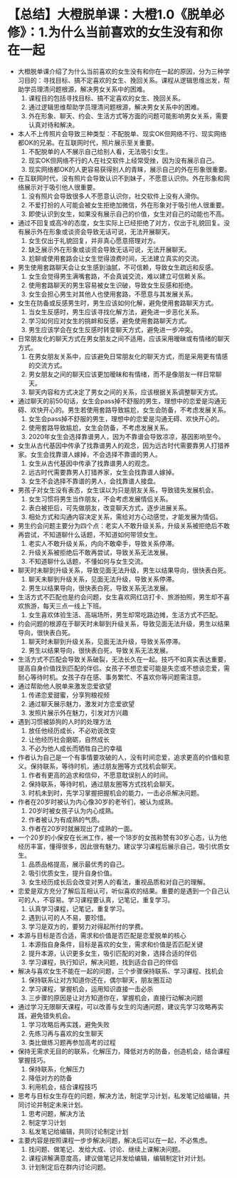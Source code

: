 # 【总结】大橙脱单课：大橙1.0《脱单必修》：1.为什么当前喜欢的女生没有和你在一起

-   大橙脱单课介绍了为什么当前喜欢的女生没有和你在一起的原因，分为三种学习目的：寻找目标、搞不定喜欢的女生、挽回关系。课程从逻辑思维出发，帮助学员理清问题根源，解决男女关系中的困难。
    1.  课程目的包括寻找目标、搞不定喜欢的女生、挽回关系。
    2.  通过逻辑思维帮助学员理清问题根源，解决男女关系中的困难。
    3.  外在形象、聊天、约会、生活方式等方面的问题可能影响男女关系，需要认真对待和解决。
-   本人不上传照片会导致三种类型：不配脱单、现实OK但网络不行、现实网络都OK的兄弟。在互联网时代，照片展示至关重要。
    1.  不配脱单的人不展示自己给别人看，无法吸引女生。
    2.  现实OK但网络不行的人在社交软件上经常受挫，因为没有展示自己。
    3.  现实网络都OK的人更容易获得别人的青睐，展示自己的外在形象很重要。
-   在互联网时代，没有照片会导致认识不到妹子，不愿意认识你。外在形象和网络展示对于吸引他人很重要。
    1.  没有照片会导致很多人不愿意认识你，社交软件上没有人滑你。
    2.  不爱打扮的人可能会被女生拒绝加微信，外在形象对于吸引他人很重要。
    3.  即使认识到女生，如果没有展示自己的价值，女生对自己的动能也不高。
-   通过不回复或高冷的态度，女生实际上已经拒绝了对方，仅出于礼貌回复。没有展示外在形象或谈资会导致无话可说，无法开展聊天。
    1.  女生仅出于礼貌回复，并非真心愿意搭理对方。
    2.  缺乏展示外在形象或谈资会导致无话可说，无法开展聊天。
    3.  尬聊或使用套路会让女生觉得浪费时间，无法建立真实的交流。
-   男生使用套路聊天会让女生感到油腻，不可信赖，导致女生疏远和反感。
    1.  女生会觉得男生满嘴套路，不会真诚交流，难以建立可信赖关系。
    2.  使用套路聊天的男生容易被女生识破，导致女生反感和拒绝。
    3.  女生会担心男生对其他人也使用套路，不愿意与其发展关系。
-   女生在防备或反感男生时，男生应该如何化解，避免使用套路聊天方式。
    1.  当女生反感时，男生应该寻找化解方法，避免进一步恶化关系。
    2.  学习如何应对女生的挑衅和反感，避免使用套路聊天方式。
    3.  男生应该学会在女生反感时转变聊天方式，避免进一步冲突。
-   日常朋友化的聊天方式在男女朋友之间不适用，应该采用暧昧或有情绪的聊天方式。
    1.  在男女朋友关系中，应该避免日常朋友化的聊天方式，而是采用更有情感的交流方式。
    2.  男女朋友之间的聊天应该更加暧昧和有情绪，而不是像朋友一样日常聊天。
    3.  聊天内容和方式决定了男女之间的关系，应该根据关系调整聊天方式。
-   通过聊天的前50句话，女生会pass掉不舒服的男生，理想中的恋爱是沟通无碍、欢快开心的。男生若使用套路导致尴尬，女生会防备，不考虑发展关系。
    1.  女生会pass掉不舒服的男生，理想中的恋爱是沟通无碍、欢快开心的。
    2.  使用套路导致尴尬，女生会防备，不考虑发展关系。
    3.  2020年女生会选择靠谱男人，因为不靠谱会导致凉凉，基因影响至今。
-   女生从古代基因中传承了找靠谱男人的观念，因为远古时代需要靠男人打猎养家。女生会找靠谱人嫁掉，不会选择不靠谱的男人。
    1.  女生从古代基因中传承了找靠谱男人的观念。
    2.  远古时代需要靠男人打猎养家，女生会找靠谱人嫁掉。
    3.  女生不会选择不靠谱的男人，会找靠谱人接盘。
-   男孩子对女生没有表态，女生误以为只是朋友关系，导致错失发展机会。
    1.  女生习惯将男生当作朋友，不会考虑发展情侣关系。
    2.  表白被拒后，可先做朋友，改变聊天方式，逐步进展关系。
    3.  相处方式和沟通内容决定关系，需给对方心动感觉，才能发展为情侣。
-   男生约会问题主要分为四个点：老实人不敢升级关系，升级关系被拒绝后不敢再尝试，不知道聊什么话题，不知道如何带领女生。
    1.  老实人不敢升级关系，内向不敢牵手，导致关系停滞。
    2.  升级关系被拒绝后不敢再尝试，导致关系无法发展。
    3.  不知道聊什么话题，不懂如何与女生交流。
-   聊天时未聊到升级关系，导致见面无法升级，男生以结果导向，很快表白死。
    1.  聊天未聊到升级关系，见面无法升级，导致关系停滞。
    2.  男生以结果导向，很快表白死，导致关系无法发展。
-   生活方式不匹配也是约会问题，女生喜欢网红店打卡、旅游拍照，男生却不喜欢旅游，每天三点一线上下班。
    1.  女生喜欢体验生活、高端场所，男生却常吃路边摊，生活方式不匹配。
-   约会问题的根源在于聊天时未聊到升级关系，导致见面无法升级，男生以结果导向，很快表白死。
    1.  聊天时未聊到升级关系，见面无法升级，导致关系停滞。
    2.  男生以结果导向，很快表白死，导致关系无法发展。
-   生活方式不匹配会导致关系破裂，无法长久在一起。技巧不如真实表达重要，提高自身价值找到匹配的伴侣。女孩子不想恋爱可能是失恋或不想谈恋爱，需耐心等待时机。女孩子存在感、事务繁忙、不喜欢你等问题需注意。
-   通过帮助他人脱单来激发恋爱欲望
    1.  传递恋爱甜蜜，分享狗粮视频
    2.  通过聊天展示魅力，激发对方恋爱欲望
    3.  发照片展示外在魅力，引发对方兴趣
-   遇到习惯被舔狗的人时的处理方法
    1.  放任他经历成长，不必劝说改变
    2.  让他经历社会磨砺，自然成长
    3.  不必为他人成长而牺牲自己的幸福
-   作者认为自己是一个有事情要攻破的人，没有时间恋爱，追求更高的价值和意义。保持联系，等待时机，通过朋友圈等方式找机会聊天。
    1.  作者有更高的追求和信仰，不愿意耽误别人的时间。
    2.  保持联系，等待时机，通过朋友圈等方式找机会聊天。
    3.  时机未到时，先学习掌握把握机会的能力，一击必杀解决问题。
-   作者在20岁时被认为内心像30岁的老爷们，被认为成熟。
    1.  20岁时被女孩子认为内心成熟。
    2.  作者被认为有成熟的气质。
    3.  作者在20岁时就展现出了成熟的一面。
-   一个20岁的小保安在长洲工作，被一个18岁的女孩称赞有30岁心态，认为他经历丰富，懂得很多，因此很有魅力。建议学习课程后展示自己，吸引优质女生。
    1.  品质品格提高，展示最优秀的自己。
    2.  吸引优质女生，提升自身价值。
    3.  女生经历成长后会改变对男人的看法，重视品质和对自己的理解。
-   恋爱是双方充分了解后互相认可，听似喜欢的结果。重要的是遇到一个自己认可的人，不容易。学习课程要认真，记笔记，重复学习。
    1.  认真学习课程，记笔记，重复学习。
    2.  遇到认可的人不易，要珍惜。
    3.  学习是双方的，要努力对得起所付的学费。
-   本源与目标是否合适，需求和价值是否匹配是恋爱脱单的核心
    1.  本源指自身条件，目标是喜欢的女生，需求和价值是否匹配关键
    2.  提升本源，认识更多女生，吸引匹配的对象，选择合适的伴侣
    3.  学习课程，执行知识，解决问题，找到适合自己的伴侣
-   解决与喜欢女生不能在一起的问题，三个步骤保持联系、学习课程、找机会
    1.  保持联系让对方知道你还在，偶尔聊天，朋友圈互动
    2.  学习课程，掌握机会，运用知识直接一击必杀
    3.  三步骤的原因是让对方知道你在，掌握机会，直接行动解决问题
-   通过学习无限聊天课程，可以改善与女生的沟通问题，建议先学习攻略再实践，避免错失机会。
    1.  学习攻略后再实践，避免失败
    2.  先练习再与喜欢的女生聊天
    3.  类比做练习题再参加高考的过程
-   保持无需求无目的的联系，化解压力，降低对方的防备，创造机会，结合课程掌握技巧。
    1.  保持联系，化解压力
    2.  降低对方的防备
    3.  利用机会，结合课程技巧
-   思考与目标女生存在的问题，解决方法，制定学习计划，私发笔记给编辑，共同讨论并制定未来计划。
    1.  思考问题，解决方法
    2.  制定学习计划
    3.  私发笔记给编辑，共同讨论制定计划
-   主要内容是按照课程一步步解决问题，解决后可以在一起，不必焦虑。
    1.  找问题、做笔记、发给大成、讨论、继续上课解决问题。
    2.  课程讲解满意度高，建议做笔记并发给编辑，编辑制定针对计划。
    3.  计划制定后在群内讨论问题。
